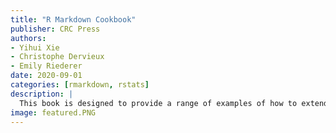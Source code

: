 ```yaml
---
title: "R Markdown Cookbook"
publisher: CRC Press
authors:
- Yihui Xie
- Christophe Dervieux 
- Emily Riederer
date: 2020-09-01
categories: [rmarkdown, rstats]
description: |
  This book is designed to provide a range of examples of how to extend the functionality of your R Markdown documents. As a cookbook, this guide is recommended to new or intermediate R Markdown users who desire to enhance the efficiency of using R Markdown and also explore the power of R Markdown. Read online at https://bookdown.org/yihui/rmarkdown-cookbook/
image: featured.PNG
---
```

